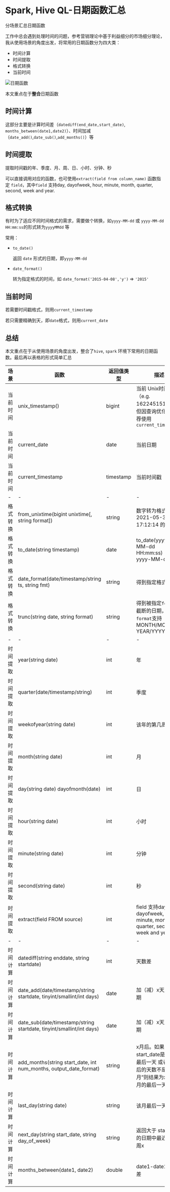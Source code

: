 # Spark, Hive QL-日期函数汇总


分场景汇总日期函数
<!--more-->

工作中总会遇到处理时间的问题，参考营销理论中基于利益细分的市场细分理论，我从使用场景的角度出发，将常用的日期函数分为四大类：

* 时间计算
* 时间提取
* 格式转换
* 当前时间

![日期函数](https://i.loli.net/2021/05/31/pjrM6VtP2EF9gHY.png)


本文重点在于**整合**日期函数



## 时间计算

这部分主要是计算时间差（`datediff(end_date,start_date)`, `months_between(date1,date2)`）、时间加减（`date_add()`,`date_sub()`,`add_months()`）等



## 时间提取

提取时间戳的年、季度、月、周、日、小时、分钟、秒

可以直接调用对应的函数，也可使用`extract(field from column_name)` 函数指定 `field`，其中`field` 支持day, dayofweek, hour, minute, month, quarter, second, week and  year.



## 格式转换

有时为了适应不同时间格式的需求，需要做个转换，如`yyyy-MM-dd` 或 `yyyy-MM-dd HH:mm:ss`的形式转为`yyyyMMdd` 等

常用：

- `to_date()`

  返回 `date` 形式的日期，即`yyyy-MM-dd`

- `date_format()`

  转为指定格式的时间，如 `date_format('2015-04-08','y')` => `'2015'`



## 当前时间

若需要时间戳格式，则用`current_timestamp`

若只需要精确到天，即`date`格式，则用`current_date`



## 总结

本文重点在于从使用场景的角度出发，整合了`hive`, `spark` 环境下常用的日期函数。最后再以表格的形式简单汇总

| 场景     | 函数                                                         | 返回值类型 | 描述                                                         | 示例                                                         |
| :------- | ------------------------------------------------------------ | ---------- | ------------------------------------------------------------ | ------------------------------------------------------------ |
| 当前时间 | unix_timestamp()                                             | bigint     | 当前 Unix时间戳（e.g. 1622451519 ），但因查询优化问题推荐使用 `current_timestamp` |                                                              |
| 当前时间 | current_date                                                 | date       | 当前日期                                                     | 2021-05-31                                                   |
| 当前时间 | current_timestamp                                            | timestamp  | 当前时间戳                                                   | 2021-05-31 17:12:14.968                                      |
| -        | -                                                            | -          | -                                                            | -                                                            |
| 格式转换 | from_unixtime(bigint unixtime[, string format])              | string     | 数字转为格式形如 2021-05-31 17:12:14 的字符串                |                                                              |
| 格式转换 | to_date(string timestamp)                                    | date       | to_date(yyyy-MM-dd HH:mm:ss) => yyyy-MM-dd                   |                                                              |
| 格式转换 | date_format(date/timestamp/string ts, string fmt)            | string     | 得到指定格式的时间                                           | date_format('2015-04-08', 'y') => '2015'                     |
| 格式转换 | trunc(string date, string format)                            | string     | 得到被指定`format`截断的日期，`format`支持MONTH/MON/MM, YEAR/YYYY/YY | trunc('2015-03-17', 'MM') => 2015-03-01                      |
| -        | -                                                            | -          | -                                                            | -                                                            |
| 时间提取 | year(string date)                                            | int        | 年                                                           |                                                              |
| 时间提取 | quarter(date/timestamp/string)                               | int        | 季度                                                         |                                                              |
| 时间提取 | weekofyear(string date)                                      | int        | 该年的第几周                                                 |                                                              |
| 时间提取 | month(string date)                                           | int        | 月                                                           |                                                              |
| 时间提取 | day(string date) dayofmonth(date)                            | int        | 日                                                           |                                                              |
| 时间提取 | hour(string date)                                            | int        | 小时                                                         |                                                              |
| 时间提取 | minute(string date)                                          | int        | 分钟                                                         |                                                              |
| 时间提取 | second(string date)                                          | int        | 秒                                                           |                                                              |
| 时间提取 | extract(field FROM source)                                   | int        | field 支持day, dayofweek, hour, minute, month, quarter, second, week and  year. |                                                              |
| -        | -                                                            | -          | -                                                            | -                                                            |
| 时间计算 | datediff(string enddate, string startdate)                   | int        | 天数差                                                       | datediff('2009-03-01', '2009-02-27') => 2                    |
| 时间计算 | date_add(date/timestamp/string startdate,  tinyint/smallint/int days) | date       | 加（减）x天后的日期                                          | date_add('2008-12-31', 1) => 2009-01-01, date_add('2008-12-31', -1)  => 2008-12-30 |
| 时间计算 | date_sub(date/timestamp/string startdate,  tinyint/smallint/int days) | date       | 加（减）x天后的日期                                          | date_sub('2008-12-31', 1) => 2008-12-30, date_sub('2008-12-31', -1)  => 2009-01-01 |
| 时间计算 | add_months(string start_date, int num_months,  output_date_format) | string     | x月后。如果start_date是该月的最后一天 或者 x月后的天数不是“大月”则结果为x月后该月的最后一天 | add_months('2017-12-31 14:15:16', 2, 'YYYY-MM-dd HH:mm:ss') =>  '2018-02-28 14:15:16' |
| 时间计算 | last_day(string date)                                        | string     | 该月最后一天的日期                                           | last_day(2021-05-11) => '2021-05-31'                         |
| 时间计算 | next_day(string start_date, string day_of_week)              | string     | 返回大于 start_date 的日期中最近的一个周x                    | next_day('2021-05-31','Monday')                              |
| 时间计算 | months_between(date1, date2)                                 | double     | date1-date2 月数差                                           | months_between('1997-02-28 10:30:00', '1996-10-30') => 3.94959677 |
